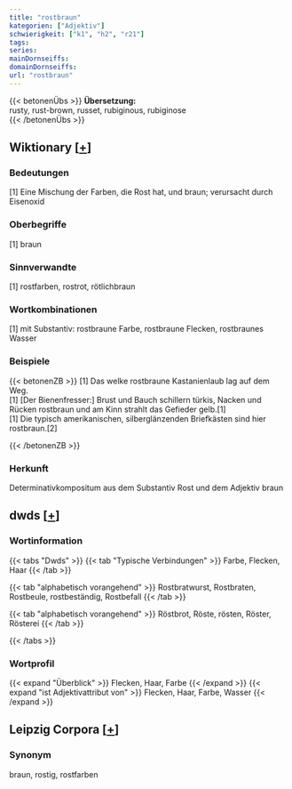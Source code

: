 ```yaml
---
title: "rostbraun"
kategorien: ["Adjektiv"]
schwierigkeit: ["k1", "h2", "r21"]
tags:
series:
mainDornseiffs:
domainDornseiffs:
url: "rostbraun"
---
```


{{< betonenÜbs >}}
**Übersetzung:**  
rusty, rust-brown, russet, rubiginous, rubiginose  
{{< /betonenÜbs >}}

## Wiktionary [[+](https://de.wiktionary.org/wiki/rostbraun)]

### Bedeutungen
[1] Eine Mischung der Farben, die Rost hat, und braun; verursacht durch Eisenoxid  

### Oberbegriffe
[1] braun  

### Sinnverwandte
[1] rostfarben, rostrot, rötlichbraun  

### Wortkombinationen
[1] mit Substantiv: rostbraune Farbe, rostbraune Flecken, rostbraunes Wasser  

### Beispiele
{{< betonenZB >}}
[1] Das welke rostbraune Kastanienlaub lag auf dem Weg.  
[1] [Der Bienenfresser:] Brust und Bauch schillern türkis, Nacken und Rücken rostbraun und am Kinn strahlt das Gefieder gelb.[1]  
[1] Die typisch amerikanischen, silberglänzenden Briefkästen sind hier rostbraun.[2]  

{{< /betonenZB >}}
### Herkunft
Determinativkompositum aus dem Substantiv Rost und dem Adjektiv braun  



## dwds [[+](https://www.dwds.de/wb/rostbraun)]

### Wortinformation
{{< tabs "Dwds" >}}
{{< tab "Typische Verbindungen" >}}
Farbe, Flecken, Haar
{{< /tab >}}

{{< tab "alphabetisch vorangehend" >}}
Rostbratwurst, Rostbraten, Rostbeule, rostbeständig, Rostbefall
{{< /tab >}}

{{< tab "alphabetisch vorangehend" >}}
Röstbrot, Röste, rösten, Röster, Rösterei
{{< /tab >}}

{{< /tabs >}}

### Wortprofil
{{< expand "Überblick" >}} Flecken, Haar, Farbe {{< /expand >}}
{{< expand "ist Adjektivattribut von" >}} Flecken, Haar, Farbe, Wasser {{< /expand >}}

## Leipzig Corpora [[+](https://corpora.uni-leipzig.de/en/res?word=rostbraun&corpusId=deu_newscrawl-public_2018)]


### Synonym
braun, rostig, rostfarben

